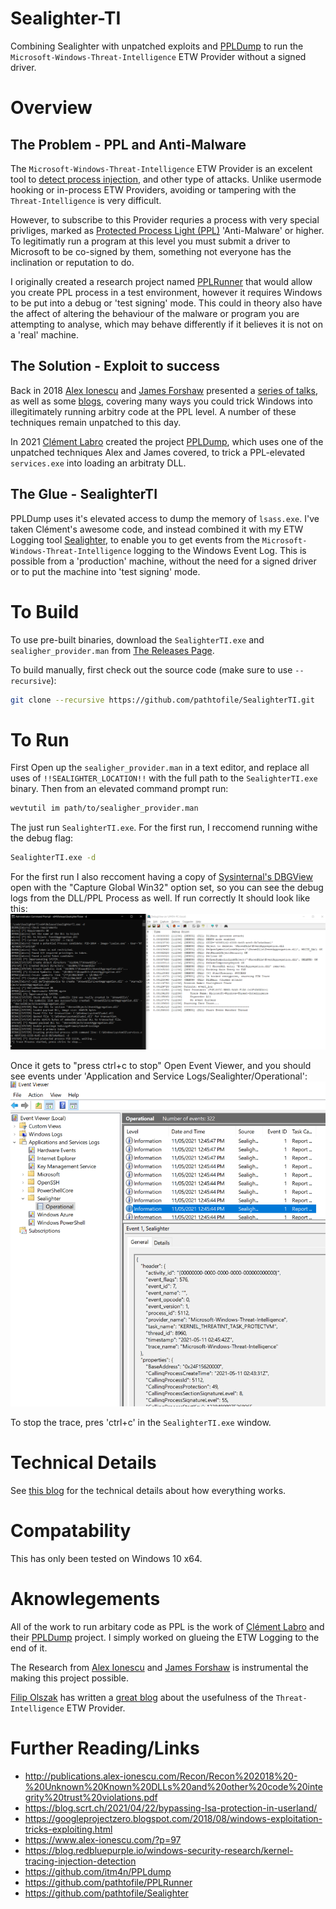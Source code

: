 # Sealighter-TI
Combining Sealighter with unpatched exploits and [PPLDump](https://github.com/itm4n/PPLdump) to run the `Microsoft-Windows-Threat-Intelligence` ETW Provider without a signed driver.

# Overview
## The Problem - PPL and Anti-Malware
The `Microsoft-Windows-Threat-Intelligence` ETW Provider is an excelent tool to [detect process injection](https://blog.redbluepurple.io/windows-security-research/kernel-tracing-injection-detection), and other type of attacks. Unlike usermode hooking or in-process ETW Providers, avoiding or tampering with the `Threat-Intelligence` is very difficult.

However, to subscribe to this Provider requries a process with very special privliges, marked as [Protected Process Light (PPL)](https://www.alex-ionescu.com/?p=97) 'Anti-Malware' or higher. To legitimatly run a program at this level you must submit a driver to Microsoft to be co-signed by them, something not everyone has the inclination or reputation to do.

I originally created a research project named [PPLRunner](https://github.com/pathtofile/PPLRunner) that would allow you create PPL process in a test environment, however it requires Windows to be put into a debug or 'test signing' mode. This could in theory also have the affect of altering the behaviour of the malware or program you are attempting to analyse, which may behave differently if it believes it is not on a 'real' machine.


## The Solution - Exploit to success
Back in 2018 [Alex Ionescu](https://twitter.com/aionescu) and [James Forshaw](https://twitter.com/tiraniddo) presented a [series of talks](http://publications.alex-ionescu.com/Recon/Recon%202018%20-%20Unknown%20Known%20DLLs%20and%20other%20code%20integrity%20trust%20violations.pdf), as well as some [blogs](https://googleprojectzero.blogspot.com/2018/08/windows-exploitation-tricks-exploiting.html), covering many ways you could trick Windows into illegitimately running arbitry code at the PPL level. A number of these techniques remain unpatched to this day.

In 2021 [Clément Labro](https://twitter.com/itm4n) created the project [PPLDump](https://github.com/itm4n/PPLdump), which uses one of the unpatched techniques Alex and James covered, to trick a PPL-elevated `services.exe` into loading an arbitraty DLL.


## The Glue - SealighterTI
PPLDump uses it's elevated access to dump the memory of `lsass.exe`. I've taken Clément's awesome code, and instead combined it with my ETW Logging tool [Sealighter](https://github.com/pathtofile/Sealighter), to enable you to get events from the `Microsoft-Windows-Threat-Intelligence` logging to the Windows Event Log. This is possible from a 'production' machine, without the need for a signed driver or to put the machine into 'test signing' mode.


# To Build
To use pre-built binaries, download the `SealighterTI.exe` and `sealigher_provider.man` from [The Releases Page](https://github.com/pathtofile/SealighterTI/releases).

To build manually, first check out the source code (make sure to use `--recursive`):
```bash
git clone --recursive https://github.com/pathtofile/SealighterTI.git
```

# To Run
First Open up the `sealigher_provider.man` in a text editor, and replace all uses of `!!SEALIGHTER_LOCATION!!` with the full path to the `SealighterTI.exe` binary. Then from an elevated command prompt run:
```bash
wevtutil im path/to/sealigher_provider.man
```

The just run `SealighterTI.exe`. For the first run, I reccomend running withe the debug flag:
```bash
SealighterTI.exe -d

```
For the first run I also reccoment having a copy of [Sysinternal's DBGView](https://docs.microsoft.com/en-us/sysinternals/downloads/debugview) open with the "Capture Global Win32" option set, so you can see the debug logs from the DLL/PPL Process as well. If run correctly It should look like this:
![Pic of Code Running](SealighterTI_Running.png)

Once it gets to "press ctrl+c to stop" Open Event Viewer, and you should see events under 'Application and Service Logs/Sealighter/Operational':
![Pic of Event Log](SealighterTI_EventLog.png)

To stop the trace, pres 'ctrl+c' in the `SealighterTI.exe` window.

# Technical Details
See [this blog](https://blog.tofile.dev) for the technical details about how everything works.

# Compatability
This has only been tested on Windows 10 x64.

# Aknowlegements
All of the work to run arbitary code as PPL is the work of [Clément Labro](https://twitter.com/itm4n) and their [PPLDump](https://github.com/itm4n/PPLdump) project. I simply worked on glueing the ETW Logging to the end of it.

The Research from [Alex Ionescu](https://twitter.com/aionescu) and [James Forshaw](https://twitter.com/tiraniddo) is instrumental the making this project possible.

[Filip Olszak](https://twitter.com/_lpvoid) has written a [great blog](https://blog.redbluepurple.io/windows-security-research/kernel-tracing-injection-detection) about the usefulness of the `Threat-Intelligence` ETW Provider.


# Further Reading/Links
- http://publications.alex-ionescu.com/Recon/Recon%202018%20-%20Unknown%20Known%20DLLs%20and%20other%20code%20integrity%20trust%20violations.pdf
- https://blog.scrt.ch/2021/04/22/bypassing-lsa-protection-in-userland/
- https://googleprojectzero.blogspot.com/2018/08/windows-exploitation-tricks-exploiting.html
- https://www.alex-ionescu.com/?p=97
- https://blog.redbluepurple.io/windows-security-research/kernel-tracing-injection-detection
- https://github.com/itm4n/PPLdump
- https://github.com/pathtofile/PPLRunner
- https://github.com/pathtofile/Sealighter
